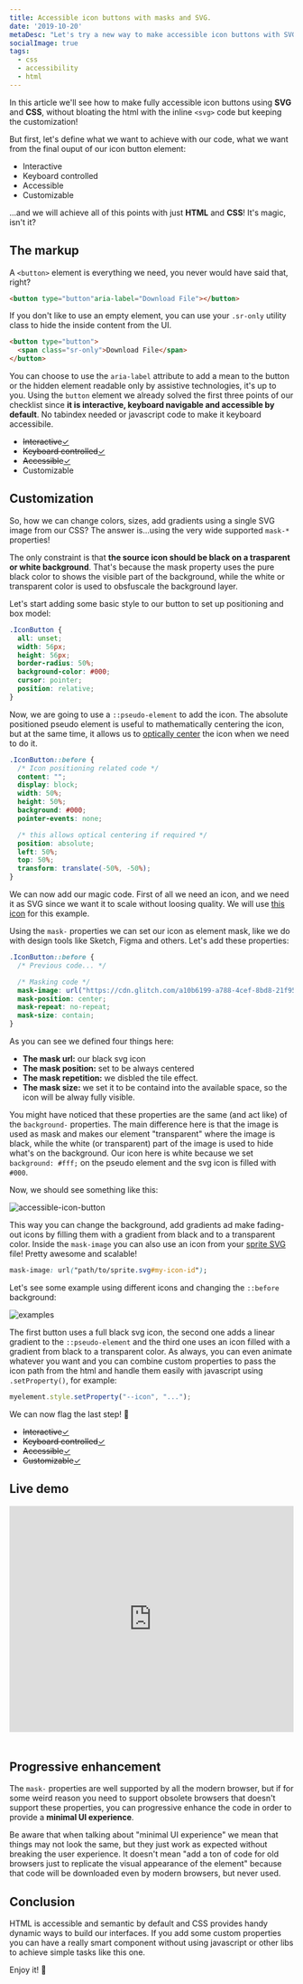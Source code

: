 ```yaml
---
title: Accessible icon buttons with masks and SVG.
date: '2019-10-20'
metaDesc: "Let's try a new way to make accessible icon buttons with SVG's and CSS masks."
socialImage: true
tags:
  - css
  - accessibility
  - html
---
```


In this article we'll see how to make fully accessible icon buttons using __SVG__ and __CSS__, without bloating the html with the inline `<svg>` code  but keeping the customization!

But first, let's define what we want to achieve with our code, what we want from the final ouput of our icon button element:

- Interactive
- Keyboard controlled
- Accessible
- Customizable

...and we will achieve all of this points with just __HTML__ and __CSS__! It's magic, isn't it?

## The markup

A `<button>` element is everything we need, you never would have said that, right?

```html
<button type="button"aria-label="Download File"></button>
```

If you don't like to use an empty element, you can use your `.sr-only` utility class to hide the inside content from the UI.

```html
<button type="button">
  <span class="sr-only">Download File</span>
</button>
```

You can choose to use the `aria-label` attribute to add a mean to the button or the hidden element readable only by assistive technologies, it's up to you. Using the `button` element we already solved the first three points of our checklist since __it is interactive, keyboard navigable and accessible by default__. No tabindex needed or javascript code to make it keyboard accessibile.

- <del>Interactive</del><ins>✓</ins>
- <del>Keyboard controlled</del><ins>✓</ins>
- <del>Accessible</del><ins>✓</ins>
- Customizable

## Customization

So, how we can change colors, sizes, add gradients using a single SVG image from our CSS? The answer is...using the very wide supported `mask-*` properties!

The only constraint is that __the source icon should be black on a trasparent or white background__. That's because the mask property uses the pure black color to shows the visible part of the background, while the white or transparent color is used to obsfuscale the background layer.

Let's start adding some basic style to our button to set up positioning and box model:

```css
.IconButton {
  all: unset;
  width: 56px;
  height: 56px;
  border-radius: 50%;
  background-color: #000;
  cursor: pointer;
  position: relative;
}
```

Now, we are going to use a `::pseudo-element` to add the icon. The absolute positioned pseudo element is useful to mathematically centering the icon, but at the same time, it allows us to [optically center](https://medium.muz.li/optical-effects-9fca82b4cd9a) the icon when we need to do it.

```css
.IconButton::before {
  /* Icon positioning related code */
  content: "";
  display: block;
  width: 50%;
  height: 50%;
  background: #000;
  pointer-events: none;

  /* this allows optical centering if required */
  position: absolute;
  left: 50%;
  top: 50%;
  transform: translate(-50%, -50%);
}
```

We can now add our magic code. First of all we need an icon, and we need it as SVG since we want it to scale without loosing quality. We will use [this icon](https://images.ctfassets.net/gz0sygvqczyz/2szA1GJ3YcnW8P0Zxgx8c1/7f6ed208373a28a462143b58b299ebbc/FX9.svg) for this example.

Using the `mask-` properties we can set our icon as element mask, like we do with design tools like Sketch, Figma and others. Let's add these properties:

```css
.IconButton::before {
  /* Previous code... */

  /* Masking code */
  mask-image: url("https://cdn.glitch.com/a10b6199-a788-4cef-8bd8-21f95dbcba93%2Fdownload-cloud.svg?v=1571346192759");
  mask-position: center;
  mask-repeat: no-repeat;
  mask-size: contain;
}
```

As you can see we defined four things here:

- __The mask url:__ our black svg icon
- __The mask position:__ set to be always centered
- __The mask repetition:__ we disbled the tile effect.
- __The mask size:__ we set it to be containd into the available space, so the icon will be alway fully visible.

You might have noticed that these properties are the same (and act like) of the `background-` properties. The main difference here is that the image is used as mask and makes our element "transparent" where the image is black, while the white (or transparent) part of the image is used to hide what's on the background. Our icon here is white because we set `background: #fff;` on the pseudo element and the svg icon is filled with `#000`.

Now, we should see something like this:

![accessible-icon-button](//images.ctfassets.net/gz0sygvqczyz/3ErL4imaIwMa6waWkI3sr0/0dbe9eb935e6a14b2a0f20434b8dd096/Screenshot_2019-10-19_at_20.07.30.png)

This way you can change the background, add gradients ad make fading-out icons by filling them with a gradient from black and to a transparent color.
Inside the `mask-image` you can also use an icon from your [sprite SVG](https://css-tricks.com/icon-fonts-vs-svg/) file! Pretty awesome and scalable!

```css
mask-image: url("path/to/sprite.svg#my-icon-id");
```

Let's see some example using different icons and changing the `::before` background:

![examples](//images.ctfassets.net/gz0sygvqczyz/5ImFRyi2At0EAOuCDTDT4p/30d2ffecc068a53c423639c0489a20e4/examples.png)

The first button uses a full black svg icon, the second one adds a linear gradient to the `::pseudo-element` and the third one uses an icon filled with a gradient from black to a transparent color. As always, you can even animate whatever you want and you can combine custom properties to pass the icon path from the html and handle them easily with javascript using `.setProperty()`, for example:

```js
myelement.style.setProperty("--icon", "...");
```

We can now flag the last step! 🎉

- <del>Interactive</del><ins>✓</ins>
- <del>Keyboard controlled</del><ins>✓</ins>
- <del>Accessible</del><ins>✓</ins>
- <del>Customizable</del><ins>✓</ins>

## Live demo

<div class="glitch-embed-wrap" style="height: 420px; width: 100%;">
  <iframe
    src="https://glitch.com/embed/#!/embed/accessible-icon-button?path=style.css&previewSize=0"
    title="accessible-icon-button on Glitch"
    allow="geolocation; microphone; camera; midi; vr; encrypted-media"
    style="height: 400px; width: 100%; border: 0;">
  </iframe>
</div>

## Progressive enhancement

The `mask-` properties are well supported by all the modern browser, but if for some weird reason you need to support obsolete browsers that doesn't support these properties, you can progressive enhance the code in order to provide a __minimal UI experience__.

Be aware that when talking about "minimal UI experience" we mean that things may not look the same, but they just work as expected without breaking the user experience. It doesn't mean "add a ton of code for old browsers just to replicate the visual appearance of the element" because that code will be downloaded even by modern browsers, but never used.


## Conclusion

HTML is accessible and semantic by default and CSS provides handy dynamic ways to build our interfaces. If you add some custom properties you can have a really smart component without using javascript or other libs to achieve simple tasks like this one.

Enjoy it! 🎉









